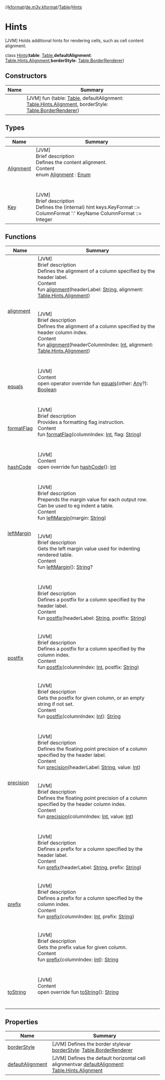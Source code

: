 //[kformat](../../../index.md)/[de.m3y.kformat](../../index.md)/[Table](../index.md)/[Hints](index.md)



# Hints  
 [JVM] Holds additional hints for rendering cells, such as cell content alignment.  
  
class [Hints](index.md)(**table**: [Table](../index.md),**defaultAlignment**: [Table.Hints.Alignment](-alignment/index.md),**borderStyle**: [Table.BorderRenderer](../-border-renderer/index.md))   


## Constructors  
  
|  Name|  Summary| 
|---|---|
| [<init>](-init-.md)|  [JVM] fun [<init>](-init-.md)(table: [Table](../index.md), defaultAlignment: [Table.Hints.Alignment](-alignment/index.md), borderStyle: [Table.BorderRenderer](../-border-renderer/index.md))   <br>


## Types  
  
|  Name|  Summary| 
|---|---|
| [Alignment](-alignment/index.md)| [JVM]  <br>Brief description  <br>Defines the content alignment.  <br>Content  <br>enum [Alignment](-alignment/index.md) : [Enum](https://kotlinlang.org/api/latest/jvm/stdlib/kotlin/-enum/index.html)  <br><br><br>
| [Key](-key/index.md)| [JVM]  <br>Brief description  <br>Defines the (internal) hint keys.KeyFormat ::= ColumnFormat ':' KeyName ColumnFormat ::= Integer | '*' KeyName ::= 'alignment'| ....  <br>Content  <br>enum [Key](-key/index.md) : [Enum](https://kotlinlang.org/api/latest/jvm/stdlib/kotlin/-enum/index.html)  <br><br><br>


## Functions  
  
|  Name|  Summary| 
|---|---|
| [alignment](alignment.md)| [JVM]  <br>Brief description  <br>Defines the alignment of a column specified by the header label.  <br>Content  <br>fun [alignment](alignment.md)(headerLabel: [String](https://kotlinlang.org/api/latest/jvm/stdlib/kotlin/-string/index.html), alignment: [Table.Hints.Alignment](-alignment/index.md))  <br><br><br>[JVM]  <br>Brief description  <br>Defines the alignment of a column specified by the header column index.  <br>Content  <br>fun [alignment](alignment.md)(headerColumnIndex: [Int](https://kotlinlang.org/api/latest/jvm/stdlib/kotlin/-int/index.html), alignment: [Table.Hints.Alignment](-alignment/index.md))  <br><br><br>
| [equals](https://kotlinlang.org/api/latest/jvm/stdlib/kotlin/-any/equals.html)| [JVM]  <br>Content  <br>open operator override fun [equals](https://kotlinlang.org/api/latest/jvm/stdlib/kotlin/-any/equals.html)(other: [Any](https://kotlinlang.org/api/latest/jvm/stdlib/kotlin/-any/index.html)?): [Boolean](https://kotlinlang.org/api/latest/jvm/stdlib/kotlin/-boolean/index.html)  <br><br><br>
| [formatFlag](format-flag.md)| [JVM]  <br>Brief description  <br>Provides a formatting flag instruction.  <br>Content  <br>fun [formatFlag](format-flag.md)(columnIndex: [Int](https://kotlinlang.org/api/latest/jvm/stdlib/kotlin/-int/index.html), flag: [String](https://kotlinlang.org/api/latest/jvm/stdlib/kotlin/-string/index.html))  <br><br><br>
| [hashCode](https://kotlinlang.org/api/latest/jvm/stdlib/kotlin/-any/hash-code.html)| [JVM]  <br>Content  <br>open override fun [hashCode](https://kotlinlang.org/api/latest/jvm/stdlib/kotlin/-any/hash-code.html)(): [Int](https://kotlinlang.org/api/latest/jvm/stdlib/kotlin/-int/index.html)  <br><br><br>
| [leftMargin](left-margin.md)| [JVM]  <br>Brief description  <br>Prepends the margin value for each output row. Can be used to eg indent a table.  <br>Content  <br>fun [leftMargin](left-margin.md)(margin: [String](https://kotlinlang.org/api/latest/jvm/stdlib/kotlin/-string/index.html))  <br><br><br>[JVM]  <br>Brief description  <br>Gets the left margin value used for indenting rendered table.  <br>Content  <br>fun [leftMargin](left-margin.md)(): [String](https://kotlinlang.org/api/latest/jvm/stdlib/kotlin/-string/index.html)?  <br><br><br>
| [postfix](postfix.md)| [JVM]  <br>Brief description  <br>Defines a postfix for a column specified by the header label.  <br>Content  <br>fun [postfix](postfix.md)(headerLabel: [String](https://kotlinlang.org/api/latest/jvm/stdlib/kotlin/-string/index.html), postfix: [String](https://kotlinlang.org/api/latest/jvm/stdlib/kotlin/-string/index.html))  <br><br><br>[JVM]  <br>Brief description  <br>Defines a postfix for a column specified by the column index.  <br>Content  <br>fun [postfix](postfix.md)(columnIndex: [Int](https://kotlinlang.org/api/latest/jvm/stdlib/kotlin/-int/index.html), postfix: [String](https://kotlinlang.org/api/latest/jvm/stdlib/kotlin/-string/index.html))  <br><br><br>[JVM]  <br>Brief description  <br>Gets the postfix for given column, or an empty string if not set.  <br>Content  <br>fun [postfix](postfix.md)(columnIndex: [Int](https://kotlinlang.org/api/latest/jvm/stdlib/kotlin/-int/index.html)): [String](https://kotlinlang.org/api/latest/jvm/stdlib/kotlin/-string/index.html)  <br><br><br>
| [precision](precision.md)| [JVM]  <br>Brief description  <br>Defines the floating point precision of a column specified by the header label.  <br>Content  <br>fun [precision](precision.md)(headerLabel: [String](https://kotlinlang.org/api/latest/jvm/stdlib/kotlin/-string/index.html), value: [Int](https://kotlinlang.org/api/latest/jvm/stdlib/kotlin/-int/index.html))  <br><br><br>[JVM]  <br>Brief description  <br>Defines the floating point precision of a column specified by the header column index.  <br>Content  <br>fun [precision](precision.md)(columnIndex: [Int](https://kotlinlang.org/api/latest/jvm/stdlib/kotlin/-int/index.html), value: [Int](https://kotlinlang.org/api/latest/jvm/stdlib/kotlin/-int/index.html))  <br><br><br>
| [prefix](prefix.md)| [JVM]  <br>Brief description  <br>Defines a prefix for a column specified by the header label.  <br>Content  <br>fun [prefix](prefix.md)(headerLabel: [String](https://kotlinlang.org/api/latest/jvm/stdlib/kotlin/-string/index.html), prefix: [String](https://kotlinlang.org/api/latest/jvm/stdlib/kotlin/-string/index.html))  <br><br><br>[JVM]  <br>Brief description  <br>Defines a prefix for a column specified by the column index.  <br>Content  <br>fun [prefix](prefix.md)(columnIndex: [Int](https://kotlinlang.org/api/latest/jvm/stdlib/kotlin/-int/index.html), prefix: [String](https://kotlinlang.org/api/latest/jvm/stdlib/kotlin/-string/index.html))  <br><br><br>[JVM]  <br>Brief description  <br>Gets the prefix value for given column.  <br>Content  <br>fun [prefix](prefix.md)(columnIndex: [Int](https://kotlinlang.org/api/latest/jvm/stdlib/kotlin/-int/index.html)): [String](https://kotlinlang.org/api/latest/jvm/stdlib/kotlin/-string/index.html)  <br><br><br>
| [toString](https://kotlinlang.org/api/latest/jvm/stdlib/kotlin/-any/to-string.html)| [JVM]  <br>Content  <br>open override fun [toString](https://kotlinlang.org/api/latest/jvm/stdlib/kotlin/-any/to-string.html)(): [String](https://kotlinlang.org/api/latest/jvm/stdlib/kotlin/-string/index.html)  <br><br><br>


## Properties  
  
|  Name|  Summary| 
|---|---|
| [borderStyle](index.md#de.m3y.kformat/Table.Hints/borderStyle/#/PointingToDeclaration/)|  [JVM] Defines the border stylevar [borderStyle](index.md#de.m3y.kformat/Table.Hints/borderStyle/#/PointingToDeclaration/): [Table.BorderRenderer](../-border-renderer/index.md)   <br>
| [defaultAlignment](index.md#de.m3y.kformat/Table.Hints/defaultAlignment/#/PointingToDeclaration/)|  [JVM] Defines the default horizontal cell alignmentvar [defaultAlignment](index.md#de.m3y.kformat/Table.Hints/defaultAlignment/#/PointingToDeclaration/): [Table.Hints.Alignment](-alignment/index.md)   <br>

